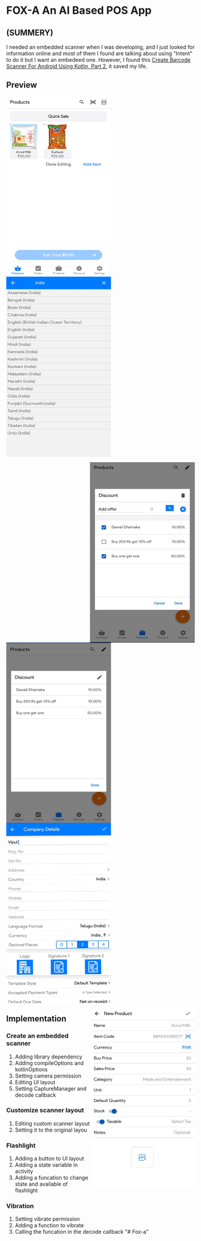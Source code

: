 # FOX-A An AI Based POS App

###

## (SUMMERY)

I needed an embedded scanner when I was developing, and I just looked for information online and most of them I found are talking about using "Intent" to do it but I want an embedeed one. However, I found this [Create Barcode Scanner For Android Using Kotlin, Part 2](https://ariefbayu.xyz/create-barcode-scanner-for-android-using-kotlin-part-2-63656fa02609), it saved my life.

## Preview
<a href="url"><img src="./preview/ongoingsell.jpg" align="left" height="480" width="280" ></a>

<a href="url"><img src="./preview/Languages.jpg" align="center" height="480" width="280" ></a>

<a href="url"><img src="./preview/Discount.jpg" align="right" height="480" width="280" ></a>

<a href="url"><img src="./preview/ongoing.jpg" align="left" height="480" width="280" ></a>

<a href="url"><img src="./preview/Front.jpg" align="center" height="480" width="280" ></a>

<a href="url"><img src="./preview/Product.jpg" align="right" height="480" width="280" ></a>






## Implementation

### Create an embedded scanner
1. Adding library dependency
2. Adding compileOptions and kotlinOptions
3. Setting camera permission
4. Editing UI layout
5. Setting CaptureManager and decode callback

### Customize scanner layout
1. Editing custom scanner layout
2. Setting it to the original layou

### Flashlight
1. Adding a button to UI layout
2. Adding a state variable in activity
3. Adding a funcation to change state and available of flashlight

### Vibration
1. Setting vibrate permission
2. Adding a function to vibrate
3. Calling the funcation in the decode callback
"# Fox-a" 
